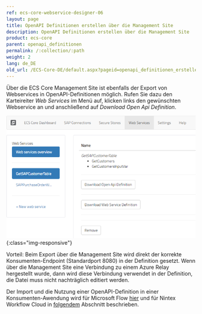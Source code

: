 ```yaml
---
ref: ecs-core-webservice-designer-06
layout: page
title: OpenAPI Definitionen erstellen über die Management Site
description: OpenAPI Definitionen erstellen über die Management Site
product: ecs-core
parent: openapi_definitionen
permalink: /:collection/:path
weight: 2
lang: de_DE
old_url: /ECS-Core-DE/default.aspx?pageid=openapi_definitionen_erstellen_managementsite
---
```


Über die ECS Core Management Site ist ebenfalls der Export von Webservices in OpenAPI-Definitionen möglich. Rufen Sie dazu den Karteireiter *Web Services* im Menü auf, klicken links den gewünschten Webservice an und anschließend auf *Download Open Api Definition*.

![ecscore-nwc_1](/img/content/ecscore-wsd_25.png){:class="img-responsive"} 

Vorteil: Beim Export über die Management Site wird direkt der korrekte Konsumenten-Endpoint (Standardport 8080) in der Definition gesetzt. Wenn über die Management Site eine Verbindung zu einem Azure Relay hergestellt wurde, dann wird diese Verbindung verwendet in der Definition, die Datei muss nicht nachträglich editiert werden.


Der Import und die Nutzung einer OpenAPI-Definition in einer Konsumenten-Awendung wird für Microsoft Flow [hier](../../ecs-core/integration_mit_office_365/integration_mit_microsoft_flow) und für Nintex Workflow Cloud in [folgendem](../../ecs-core/integration_mit_nintex/nintex_workflow_cloud) Abschnitt beschrieben.  